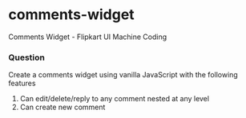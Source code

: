 # comments-widget
Comments Widget - Flipkart UI Machine Coding

### Question
Create a comments widget using vanilla JavaScript with the following features
1. Can edit/delete/reply to any comment nested at any level
2. Can create new comment
